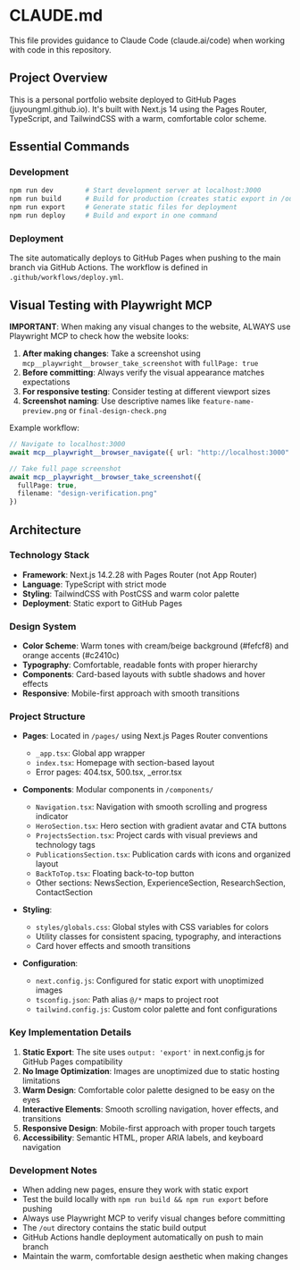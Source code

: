 # CLAUDE.md

This file provides guidance to Claude Code (claude.ai/code) when working with code in this repository.

## Project Overview
This is a personal portfolio website deployed to GitHub Pages (juyoungml.github.io). It's built with Next.js 14 using the Pages Router, TypeScript, and TailwindCSS with a warm, comfortable color scheme.

## Essential Commands

### Development
```bash
npm run dev        # Start development server at localhost:3000
npm run build      # Build for production (creates static export in /out)
npm run export     # Generate static files for deployment
npm run deploy     # Build and export in one command
```

### Deployment
The site automatically deploys to GitHub Pages when pushing to the main branch via GitHub Actions. The workflow is defined in `.github/workflows/deploy.yml`.

## Visual Testing with Playwright MCP

**IMPORTANT**: When making any visual changes to the website, ALWAYS use Playwright MCP to check how the website looks:

1. **After making changes**: Take a screenshot using `mcp__playwright__browser_take_screenshot` with `fullPage: true`
2. **Before committing**: Always verify the visual appearance matches expectations
3. **For responsive testing**: Consider testing at different viewport sizes
4. **Screenshot naming**: Use descriptive names like `feature-name-preview.png` or `final-design-check.png`

Example workflow:
```typescript
// Navigate to localhost:3000
await mcp__playwright__browser_navigate({ url: "http://localhost:3000" })

// Take full page screenshot
await mcp__playwright__browser_take_screenshot({ 
  fullPage: true, 
  filename: "design-verification.png" 
})
```

## Architecture

### Technology Stack
- **Framework**: Next.js 14.2.28 with Pages Router (not App Router)
- **Language**: TypeScript with strict mode
- **Styling**: TailwindCSS with PostCSS and warm color palette
- **Deployment**: Static export to GitHub Pages

### Design System
- **Color Scheme**: Warm tones with cream/beige background (#fefcf8) and orange accents (#c2410c)
- **Typography**: Comfortable, readable fonts with proper hierarchy
- **Components**: Card-based layouts with subtle shadows and hover effects
- **Responsive**: Mobile-first approach with smooth transitions

### Project Structure
- **Pages**: Located in `/pages/` using Next.js Pages Router conventions
  - `_app.tsx`: Global app wrapper
  - `index.tsx`: Homepage with section-based layout
  - Error pages: 404.tsx, 500.tsx, _error.tsx

- **Components**: Modular components in `/components/`
  - `Navigation.tsx`: Navigation with smooth scrolling and progress indicator
  - `HeroSection.tsx`: Hero section with gradient avatar and CTA buttons
  - `ProjectsSection.tsx`: Project cards with visual previews and technology tags
  - `PublicationsSection.tsx`: Publication cards with icons and organized layout
  - `BackToTop.tsx`: Floating back-to-top button
  - Other sections: NewsSection, ExperienceSection, ResearchSection, ContactSection

- **Styling**: 
  - `styles/globals.css`: Global styles with CSS variables for colors
  - Utility classes for consistent spacing, typography, and interactions
  - Card hover effects and smooth transitions

- **Configuration**:
  - `next.config.js`: Configured for static export with unoptimized images
  - `tsconfig.json`: Path alias `@/*` maps to project root
  - `tailwind.config.js`: Custom color palette and font configurations

### Key Implementation Details
1. **Static Export**: The site uses `output: 'export'` in next.config.js for GitHub Pages compatibility
2. **No Image Optimization**: Images are unoptimized due to static hosting limitations
3. **Warm Design**: Comfortable color palette designed to be easy on the eyes
4. **Interactive Elements**: Smooth scrolling navigation, hover effects, and transitions
5. **Responsive Design**: Mobile-first approach with proper touch targets
6. **Accessibility**: Semantic HTML, proper ARIA labels, and keyboard navigation

### Development Notes
- When adding new pages, ensure they work with static export
- Test the build locally with `npm run build && npm run export` before pushing
- Always use Playwright MCP to verify visual changes before committing
- The `/out` directory contains the static build output
- GitHub Actions handle deployment automatically on push to main branch
- Maintain the warm, comfortable design aesthetic when making changes
